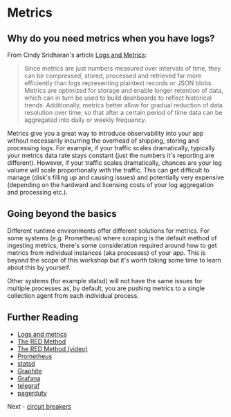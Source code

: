 # Metrics



## Why do you need metrics when you have logs?

From Cindy Sridharan's article [Logs and Metrics](https://medium.com/@copyconstruct/logs-and-metrics-6d34d3026e38):

> Since metrics are just numbers measured over intervals of time, they can be compressed, stored, processed and retrieved far more efficiently than logs representing plaintext records or JSON blobs. Metrics are optimized for storage and enable longer retention of data, which can in turn be used to build dashboards to reflect historical trends. Additionally, metrics better allow for gradual reduction of data resolution over time, so that after a certain period of time data can be aggregated into daily or weekly frequency.

Metrics give you a great way to introduce observability into your app without necessarily incurring the overhead of shipping, storing and processing logs. For example, if your traffic scales dramatically, typically your metrics data rate stays constant (just the numbers it's reporting are different). However, if your traffic scales dramatically, chances are your log volume will scale proportionally with the traffic. This can get difficult to manage (disk's filling up and causing issues) and potentially very expensive (depending on the hardward and licensing costs of your log aggregation and processing etc.).

## Going beyond the basics

Different runtime environments offer different solutions for metrics. For some systems (e.g. Prometheus) where scraping is the default method of ingesting metrics, there's some consideration required around how to get metrics from individual instances (aka processes) of your app. This is beyond the scope of this workshop but it's worth taking some time to learn about this by yourself.

Other systems (for example statsd) will not have the same issues for multiple processes as, by default, you are pushing metrics to a single collection agent from each individual process.

## Further Reading

* [Logs and metrics](https://medium.com/@copyconstruct/logs-and-metrics-6d34d3026e38)
* [The RED Method](https://thenewstack.io/monitoring-microservices-red-method/)
* [The RED Method (video)](https://www.youtube.com/watch?v=TJLpYXbnfQ4)
* [Prometheus](https://prometheus.io/)
* [statsd](https://github.com/etsy/statsd)
* [Graphite](https://graphiteapp.org/)
* [Grafana](https://grafana.com/)
* [telegraf](https://www.influxdata.com/time-series-platform/telegraf/)
* [pagerduty](https://www.pagerduty.com/)
 
Next - [circuit breakers](./circuit-breaker.md)